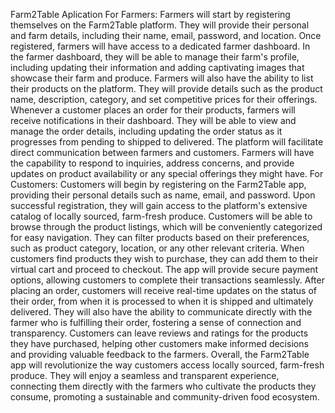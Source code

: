 Farm2Table Aplication
For Farmers:
Farmers will start by registering themselves on the Farm2Table platform. They will provide their personal and farm details, including their name, email, password, and location. Once registered, farmers will have access to a dedicated farmer dashboard.
In the farmer dashboard, they will be able to manage their farm's profile, including updating their information and adding captivating images that showcase their farm and produce. Farmers will also have the ability to list their products on the platform. They will provide details such as the product name, description, category, and set competitive prices for their offerings.
Whenever a customer places an order for their products, farmers will receive notifications in their dashboard. They will be able to view and manage the order details, including updating the order status as it progresses from pending to shipped to delivered.
The platform will facilitate direct communication between farmers and customers. Farmers will have the capability to respond to inquiries, address concerns, and provide updates on product availability or any special offerings they might have.
For Customers:
Customers will begin by registering on the Farm2Table app, providing their personal details such as name, email, and password. Upon successful registration, they will gain access to the platform's extensive catalog of locally sourced, farm-fresh produce.
Customers will be able to browse through the product listings, which will be conveniently categorized for easy navigation. They can filter products based on their preferences, such as product category, location, or any other relevant criteria.
When customers find products they wish to purchase, they can add them to their virtual cart and proceed to checkout. The app will provide secure payment options, allowing customers to complete their transactions seamlessly.
After placing an order, customers will receive real-time updates on the status of their order, from when it is processed to when it is shipped and ultimately delivered. They will also have the ability to communicate directly with the farmer who is fulfilling their order, fostering a sense of connection and transparency.
Customers can leave reviews and ratings for the products they have purchased, helping other customers make informed decisions and providing valuable feedback to the farmers.
Overall, the Farm2Table app will revolutionize the way customers access locally sourced, farm-fresh produce. They will enjoy a seamless and transparent experience, connecting them directly with the farmers who cultivate the products they consume, promoting a sustainable and community-driven food ecosystem.